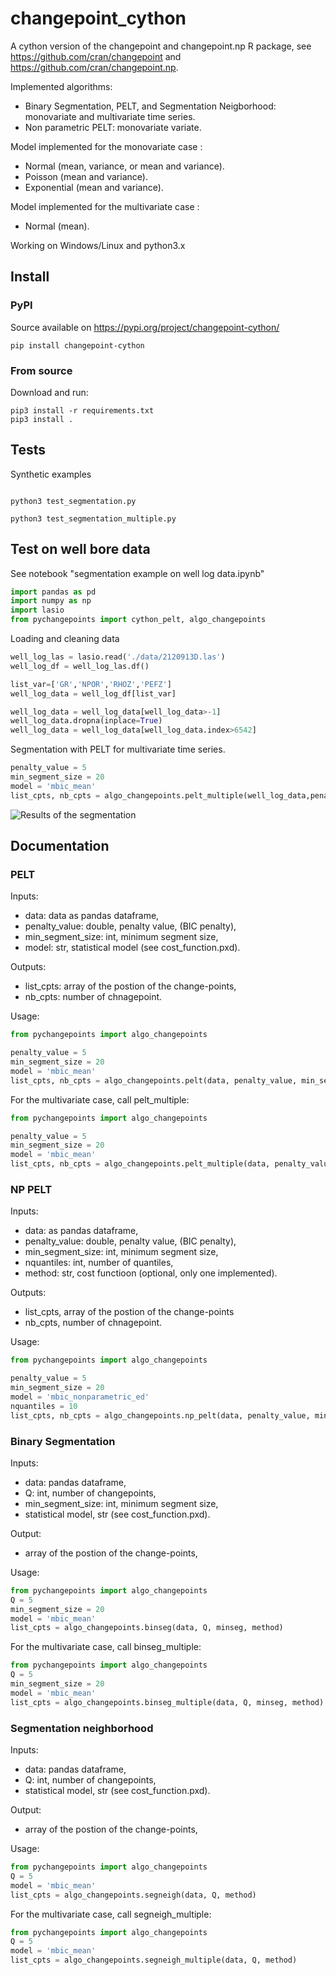 # changepoint_cython
A cython version of the changepoint and  changepoint.np R package, see https://github.com/cran/changepoint and https://github.com/cran/changepoint.np.

Implemented algorithms:
- Binary Segmentation, PELT, and Segmentation Neigborhood: monovariate and multivariate time series.
- Non parametric PELT: monovariate variate.

Model implemented for the monovariate case :
- Normal (mean, variance, or mean and variance).
- Poisson (mean and variance).
- Exponential (mean and variance).

Model implemented for the multivariate case :
- Normal (mean).


Working on Windows/Linux and python3.x
## Install
###  PyPI
Source available on https://pypi.org/project/changepoint-cython/
```shell
pip install changepoint-cython
```
### From source
Download and run:
```shell
pip3 install -r requirements.txt
pip3 install .
```
## Tests 
Synthetic examples
```shell

python3 test_segmentation.py

python3 test_segmentation_multiple.py
```
## Test on well bore data 
See notebook "segmentation example on well log data.ipynb"
```python
import pandas as pd
import numpy as np
import lasio
from pychangepoints import cython_pelt, algo_changepoints
```
Loading and cleaning data
```python
well_log_las = lasio.read('./data/2120913D.las')
well_log_df = well_log_las.df()

list_var=['GR','NPOR','RHOZ','PEFZ']
well_log_data = well_log_df[list_var]

well_log_data = well_log_data[well_log_data>-1]
well_log_data.dropna(inplace=True)
well_log_data = well_log_data[well_log_data.index>6542]
```
Segmentation with PELT for multivariate time series.

```python
penalty_value = 5
min_segment_size = 20
model = 'mbic_mean'
list_cpts, nb_cpts = algo_changepoints.pelt_multiple(well_log_data,penalty_value, min_segment_size, model)
```
![Results of the segmentation](https://github.com/brunedv/changepoint_cython/blob/master/data/segmentation.png)

## Documentation

### PELT
Inputs:
- data: data as pandas dataframe,
- penalty_value: double, penalty value, (BIC penalty),
- min_segment_size: int, minimum segment size,
- model: str, statistical model (see cost_function.pxd).

Outputs:
- list_cpts: array of the postion of the change-points,
- nb_cpts: number of chnagepoint.

Usage:
```python
from pychangepoints import algo_changepoints

penalty_value = 5
min_segment_size = 20
model = 'mbic_mean'
list_cpts, nb_cpts = algo_changepoints.pelt(data, penalty_value, min_segment_size, model)
```
For the multivariate case, call pelt_multiple:
```python
from pychangepoints import algo_changepoints

penalty_value = 5
min_segment_size = 20
model = 'mbic_mean'
list_cpts, nb_cpts = algo_changepoints.pelt_multiple(data, penalty_value, min_segment_size, model)
```
### NP PELT
Inputs:
- data: as pandas dataframe,
- penalty_value: double, penalty value, (BIC penalty),
- min_segment_size: int, minimum segment size,
- nquantiles: int, number of quantiles,
- method: str, cost functioon (optional, only one implemented).

Outputs:
- list_cpts, array of the postion of the change-points
- nb_cpts, number of chnagepoint.

Usage:
```python
from pychangepoints import algo_changepoints

penalty_value = 5
min_segment_size = 20
model = 'mbic_nonparametric_ed'
nquantiles = 10
list_cpts, nb_cpts = algo_changepoints.np_pelt(data, penalty_value, min_segment_size, nquantiles, method = model)
```
### Binary Segmentation
Inputs:
- data: pandas dataframe,
- Q: int, number of changepoints,
- min_segment_size: int, minimum segment size,
- statistical model, str (see cost_function.pxd).

Output:
- array of the postion of the change-points,

Usage:
```python
from pychangepoints import algo_changepoints
Q = 5
min_segment_size = 20
model = 'mbic_mean'
list_cpts = algo_changepoints.binseg(data, Q, minseg, method)
```
For the multivariate case, call binseg_multiple:
```python
from pychangepoints import algo_changepoints
Q = 5
min_segment_size = 20
model = 'mbic_mean'
list_cpts = algo_changepoints.binseg_multiple(data, Q, minseg, method)
```
### Segmentation neighborhood
Inputs:
- data: pandas dataframe,
- Q: int, number of changepoints,
- statistical model, str (see cost_function.pxd).

Output:
- array of the postion of the change-points,

Usage:
```python
from pychangepoints import algo_changepoints
Q = 5
model = 'mbic_mean'
list_cpts = algo_changepoints.segneigh(data, Q, method)
```
For the multivariate case, call segneigh_multiple:
```python
from pychangepoints import algo_changepoints
Q = 5
model = 'mbic_mean'
list_cpts = algo_changepoints.segneigh_multiple(data, Q, method)
```
